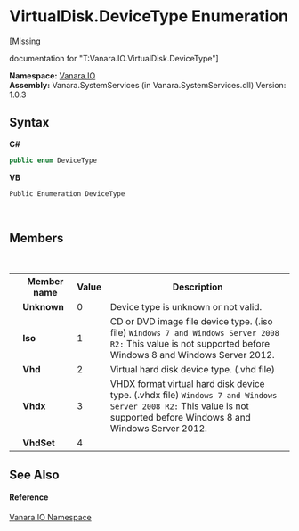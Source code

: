 # VirtualDisk.DeviceType Enumeration
 

\[Missing <summary> documentation for "T:Vanara.IO.VirtualDisk.DeviceType"\]

**Namespace:**&nbsp;<a href="d3362b0a-0ff5-4e50-dbee-d2c8d2fbae9f">Vanara.IO</a><br />**Assembly:**&nbsp;Vanara.SystemServices (in Vanara.SystemServices.dll) Version: 1.0.3

## Syntax

**C#**<br />
``` C#
public enum DeviceType
```

**VB**<br />
``` VB
Public Enumeration DeviceType
```

<br />

## Members
&nbsp;<table><tr><th></th><th>Member name</th><th>Value</th><th>Description</th></tr><tr><td /><td target="F:Vanara.IO.VirtualDisk.DeviceType.Unknown">**Unknown**</td><td>0</td><td>Device type is unknown or not valid.</td></tr><tr><td /><td target="F:Vanara.IO.VirtualDisk.DeviceType.Iso">**Iso**</td><td>1</td><td>CD or DVD image file device type. (.iso file) 
`Windows 7 and Windows Server 2008 R2:` This value is not supported before Windows 8 and Windows Server 2012.</td></tr><tr><td /><td target="F:Vanara.IO.VirtualDisk.DeviceType.Vhd">**Vhd**</td><td>2</td><td>Virtual hard disk device type. (.vhd file)</td></tr><tr><td /><td target="F:Vanara.IO.VirtualDisk.DeviceType.Vhdx">**Vhdx**</td><td>3</td><td>VHDX format virtual hard disk device type. (.vhdx file) 
`Windows 7 and Windows Server 2008 R2:` This value is not supported before Windows 8 and Windows Server 2012.</td></tr><tr><td /><td target="F:Vanara.IO.VirtualDisk.DeviceType.VhdSet">**VhdSet**</td><td>4</td><td /></tr></table>

## See Also


#### Reference
<a href="d3362b0a-0ff5-4e50-dbee-d2c8d2fbae9f">Vanara.IO Namespace</a><br />